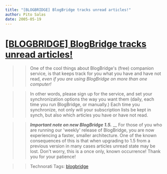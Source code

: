 ```yaml
---
title: "[BLOGBRIDGE] BlogBridge tracks unread articles!"
author: Pito Salas
date: 2005-05-19
---
```

# [[BLOGBRIDGE] BlogBridge tracks unread articles!](None)



>>

>> One of the cool things about BlogBridge's (free) companion service, is that
keeps track for you what you have and have not read, _even if you are using
BlogBridge on more than one computer!_

>>

>> In other words, please sign up for the service, and set your
synchronization options the way you want them (daily, each time you run
BlogBridge, or manually.) Each time you synchronize, not only will your
subscription lists be kept in synch, but also which articles you have or have
not read.

>>

>> **_Important note on new BlogBridge 1.5._** __ For those of you who are
running our 'weekly' release of BlogBridge, you are now experiencing a faster,
smaller architecture. One of the known consequences of this is that when
upgrading to 1.5 from a previous version in many cases articles unread state
may be lost. Don't worry, this is a once only, known occurrence! Thank you for
your patience!

>>

>> Technorati Tags: [blogbridge](<http://technorati.com/tag/blogbridge>)



